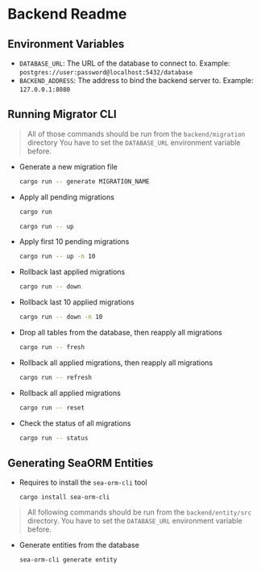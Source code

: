 # Backend Readme

## Environment Variables

- `DATABASE_URL`: The URL of the database to connect to. Example: `postgres://user:password@localhost:5432/database`
- `BACKEND_ADDRESS`: The address to bind the backend server to. Example: `127.0.0.1:8080`


## Running Migrator CLI

> All of those commands should be run from the `backend/migration` directory
> You have to set the `DATABASE_URL` environment variable before.

- Generate a new migration file
    ```sh
    cargo run -- generate MIGRATION_NAME
    ```
- Apply all pending migrations
    ```sh
    cargo run
    ```
    ```sh
    cargo run -- up
    ```
- Apply first 10 pending migrations
    ```sh
    cargo run -- up -n 10
    ```
- Rollback last applied migrations
    ```sh
    cargo run -- down
    ```
- Rollback last 10 applied migrations
    ```sh
    cargo run -- down -n 10
    ```
- Drop all tables from the database, then reapply all migrations
    ```sh
    cargo run -- fresh
    ```
- Rollback all applied migrations, then reapply all migrations
    ```sh
    cargo run -- refresh
    ```
- Rollback all applied migrations
    ```sh
    cargo run -- reset
    ```
- Check the status of all migrations
    ```sh
    cargo run -- status
    ```


## Generating SeaORM Entities

- Requires to install the `sea-orm-cli` tool
  ```shell
  cargo install sea-orm-cli
  ```

> All following commands should be run from the `backend/entity/src` directory.
> You have to set the `DATABASE_URL` environment variable before.
 
- Generate entities from the database
    ```sh
    sea-orm-cli generate entity
    ```
